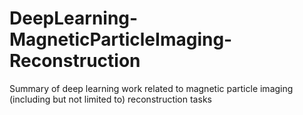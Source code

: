 # DeepLearning-MagneticParticleImaging-Reconstruction
Summary of deep learning work related to magnetic particle imaging (including but not limited to) reconstruction tasks
